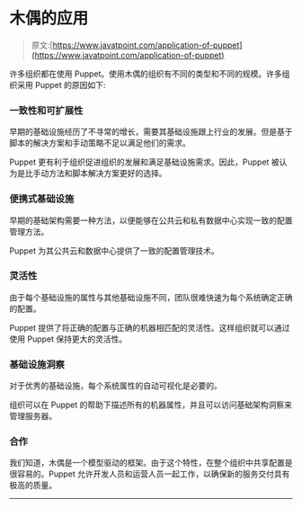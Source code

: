 # 木偶的应用

> 原文:[https://www.javatpoint.com/application-of-puppet](https://www.javatpoint.com/application-of-puppet)

许多组织都在使用 Puppet。使用木偶的组织有不同的类型和不同的规模。许多组织采用 Puppet 的原因如下:

### 一致性和可扩展性

早期的基础设施经历了不寻常的增长，需要其基础设施跟上行业的发展。但是基于脚本的解决方案和手动策略不足以满足他们的需求。

Puppet 更有利于组织促进组织的发展和满足基础设施需求。因此，Puppet 被认为是比手动方法和脚本解决方案更好的选择。

### 便携式基础设施

早期的基础架构需要一种方法，以便能够在公共云和私有数据中心实现一致的配置管理方法。

Puppet 为其公共云和数据中心提供了一致的配置管理技术。

### 灵活性

由于每个基础设施的属性与其他基础设施不同，团队很难快速为每个系统确定正确的配置。

Puppet 提供了将正确的配置与正确的机器相匹配的灵活性。这样组织就可以通过使用 Puppet 保持更大的灵活性。

### 基础设施洞察

对于优秀的基础设施，每个系统属性的自动可视化是必要的。

组织可以在 Puppet 的帮助下描述所有的机器属性，并且可以访问基础架构洞察来管理服务器。

### 合作

我们知道，木偶是一个模型驱动的框架。由于这个特性，在整个组织中共享配置是很容易的。Puppet 允许开发人员和运营人员一起工作，以确保新的服务交付具有极高的质量。

* * *